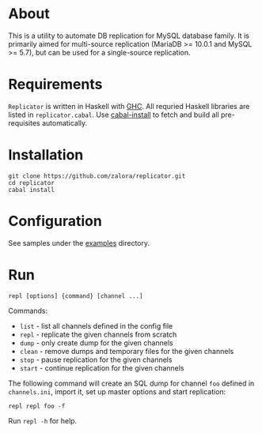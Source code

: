 About
=====
This is a utility to automate DB replication for
MySQL database family. It is primarily aimed for multi-source
replication (MariaDB >= 10.0.1 and MySQL >= 5.7),
but can be used for a single-source replication.

Requirements
============
`Replicator` is written in Haskell with [GHC](http://www.haskell.org/ghc/).
All requried Haskell libraries are listed in `replicator.cabal`.
Use [cabal-install](http://www.haskell.org/haskellwiki/Cabal-Install)
to fetch and build all pre-requisites automatically.

Installation
============
    git clone https://github.com/zalora/replicator.git
    cd replicator
    cabal install

Configuration
=============
See samples under the [examples](examples) directory.

Run
===

    repl [options] {command} [channel ...]

Commands:

  * `list`   - list all channels defined in the config file
  * `repl`   - replicate the given channels from scratch
  * `dump`   - only create dump for the given channels
  * `clean`  - remove dumps and temporary files for the given channels
  * `stop`   - pause replication for the given channels
  * `start`  - continue replication for the given channels

The following command will create an SQL dump for channel `foo` defined in
`channels.ini`, import it, set up master options and start replication:

    repl repl foo -f

Run `repl -h` for help.

